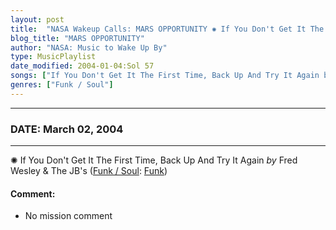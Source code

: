 ```yaml
---
layout: post
title:  "NASA Wakeup Calls: MARS OPPORTUNITY ✺ If You Don't Get It The First Time, Back Up And Try It Again by Fred Wesley & The JB's ✫ March 02, 2004"
blog_title: "MARS OPPORTUNITY"
author: "NASA: Music to Wake Up By"
type: MusicPlaylist
date_modified: 2004-01-04:Sol 57
songs: ["If You Don't Get It The First Time, Back Up And Try It Again by Fred Wesley & The JB's"]
genres: ["Funk / Soul"]
---
```


----
### DATE: March 02, 2004
----
✺ If You Don't Get It The First Time, Back Up And Try It Again *by* Fred Wesley & The JB's ([Funk / Soul](https://www.discogs.com/genre/Funk%20/%20Soul): [Funk](https://www.discogs.com/style/Funk)) <a target="blank_" href="https://www.discogs.com/Fred-Wesley-The-JBs-If-You-Dont-Get-It-The-First-Time-Back-Up-And-Try-It-Again-Party/release/8268708">
    <i class="fas fa-compact-disc"
       title="Discogs entry for this song"
       alt="Discogs entry for this song"
       style="font-size: 1.1em;"></i></a>
    

#### Comment:
* No mission comment



<br/>
<center>
	<a target="_blank"
	   href="https://twitter.com/intent/tweet?hashtags=Space,NASA,Playlist,NASAWakeupCalls,SpaceProgram&text=🚀 {{ page.author}}, {{ page.title }}. {{ site.url }}{{ page.url }}&via=nasawakeupcalls"><i class="fab fa-twitter" title="Tweet this page" alt="Tweet this page" style="font-size: 1.3em;"></i></a>
	&nbsp; 	<i class="fas fa-user-astronaut" style="font-size: 1.5em;"></i> &nbsp;
    <a id="custom_amazon_link"
       type="amzn" search="#"
       category="popular music">
    <i class="fab fa-amazon" style="font-size: 1.3em;"></i></a>
</center>

<!-- Randomly resolve an individual entry from a song array -->
<script src="/assets/javascript/seedrandom.min.js"></script>
<script>
  var wake_me_up = ["If You Don't Get It The First Time, Back Up And Try It Again by Fred Wesley & The JB's"];
  var prng = new Math.seedrandom();
  function randomSong() {
    song = wake_me_up[Math.floor(Math.random() * wake_me_up.length)];
    var amazon_link = document.getElementById("custom_amazon_link");
    amazon_link.setAttribute("search", song);
  }
  window.onload = randomSong();
</script>
